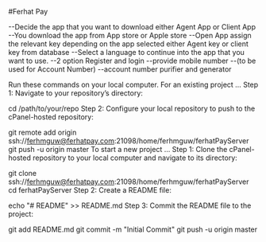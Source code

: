 #Ferhat Pay

--Decide the app that you want to download either Agent App or Client App
--You download the app from App store or Apple store
--Open App assign the relevant key depending on the app selected either Agent key or client key from database
--Select a language to continue into the app that you want to use.
--2 option Register and login
--provide mobile number --(to be used for Account Number) --account number purifier and generator

Run these commands on your local computer.
For an existing project …
Step 1: Navigate to your repository’s directory:

cd /path/to/your/repo
Step 2: Configure your local repository to push to the cPanel-hosted repository:

git remote add origin ssh://ferhmguw@ferhatpay.com:21098/home/ferhmguw/ferhatPayServer
git push -u origin master
To start a new project …
Step 1: Clone the cPanel-hosted repository to your local computer and navigate to its directory:

git clone ssh://ferhmguw@ferhatpay.com:21098/home/ferhmguw/ferhatPayServer
cd ferhatPayServer
Step 2: Create a README file:

echo "# README" >> README.md
Step 3: Commit the README file to the project:

git add README.md
git commit -m "Initial Commit"
git push -u origin master
